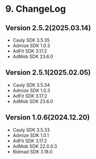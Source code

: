 # 9. ChangeLog

## Version 2.5.2(2025.03.14)

* Cauly SDK 3.5.35
* Admize SDK 1.0.3
* AdFit SDK 3.17.2
* AdMob SDK 23.6.0

## Version 2.5.1(2025.02.05)

* Cauly SDK 3.5.34
* Admize SDK 1.0.3
* AdFit SDK 3.17.2
* AdMob SDK 23.6.0

## Version 1.0.6(2024.12.20)

* Cauly SDK 3.5.33
* Admize SDK 1.0.1
* AdFit SDK 3.17.2
* AdMob SDK 22.0.0.3
* Bidmad SDK 3.18.0
